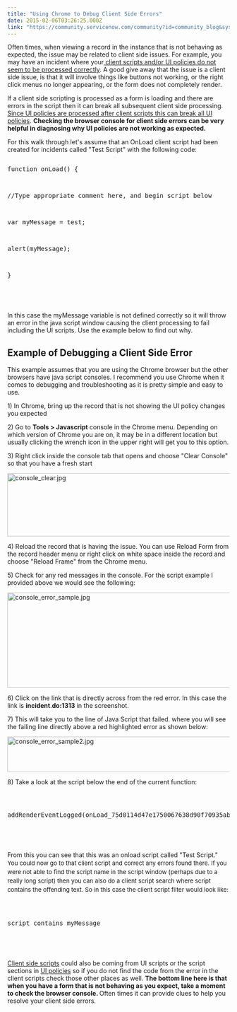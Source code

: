 ```yaml
---
title: "Using Chrome to Debug Client Side Errors"
date: 2015-02-06T03:26:25.000Z
link: "https://community.servicenow.com/community?id=community_blog&sys_id=5becee65dbd0dbc01dcaf3231f961940"
---
```

<p>Often times, when viewing a record in the instance that is not behaving as expected, the issue may be related to client side issues. For example, you may have an incident where your<a title="i.service-now.com/kb_view.do?sysparm_article=KB0547063" href="https://hi.service-now.com/kb_view.do?sysparm_article=KB0547063"> client scripts and/or UI policies do not seem to be processed correctly</a>. A good give away that the issue is a client side issue, is that it will involve things like buttons not working, or the right click menus no longer appearing, or the form does not completely render.</p><p></p><p>If a client side scripting is processed as a form is loading and there are errors in the script then it can break all subsequent client side processing. <a title="i.service-now.com/kb_view.do?sysparm_article=KB0547069" href="https://hi.service-now.com/kb_view.do?sysparm_article=KB0547069">Since UI policies are processed after client scripts this can break all UI policies</a>. <strong>Checking the browser console for client side errors can be very helpful in diagnosing why UI policies are not working as expected.</strong></p><p></p><p>For this walk through let's assume that an OnLoad client script had been created for incidents called "Test Script" with the following code:</p><p></p><pre __default_attr="plain" __jive_macro_name="code" class="jive_text_macro jive_macro_code _jivemacro_uid_14237056959462540" jivemacro_uid="_14237056959462540">
<p>function onLoad() {</p>
<p>//Type appropriate comment here, and begin script below</p>
<p>var myMessage = test;</p>
<p>alert(myMessage);</p>
<p>}</p>

</pre><p></p><p>In this case the myMessage variable is not defined correctly so it will throw an error in the java script window causing the client processing to fail including the UI scripts. Use the example below to find out why.</p><p></p><h2>Example of Debugging a Client Side Error</h2><p>This example assumes that you are using the Chrome browser but the other browsers have java script consoles. I recommend you use Chrome when it comes to debugging and troubleshooting as it is pretty simple and easy to use.</p><p></p><p>1) In Chrome, bring up the record that is not showing the UI policy changes you expected</p><p></p><p>2) Go to <strong>Tools &gt; Javascript</strong> console in the Chrome menu. Depending on which version of Chrome you are on, it may be in a different location but usually clicking the wrench icon in the upper right will get you to this option.</p><p></p><p>3) Right click inside the console tab that opens and choose "Clear Console" so that you have a fresh start</p><p><img   alt="console_clear.jpg" class="image-0 jive-image" src="f81f27b1dbd4df04e9737a9e0f96198f.iix" style="height: 143px; width: 620px; display: block; margin-left: auto; margin-right: auto;"/></p><p></p><p>4) Reload the record that is having the issue. You can use Reload Form from the record header menu or right click on white space inside the record and choose "Reload Frame" from the Chrome menu.</p><p></p><p>5) Check for any red messages in the console. For the script example I provided above we would see the following:</p><p><img   alt="console_error_sample.jpg" class="image-1 jive-image" src="89ccc1c2db9413043eb27a9e0f9619b2.iix" style="height: 216px; width: 620px; display: block; margin-left: auto; margin-right: auto;"/></p><p></p><p>6) Click on the link that is directly across from the red error. In this case the link is <strong>incident</strong>.<strong>do:1313</strong> in the screenshot.</p><p></p><p>7) This will take you to the line of Java Script that failed. where you will see the failing line directly above a red highlighted error as shown below:</p><p></p><p><img   alt="console_error_sample2.jpg" class="jive-image image-2" src="c7cca406db18dfc03eb27a9e0f96192a.iix" style="height: 80px; width: 620px; display: block; margin-left: auto; margin-right: auto;"/></p><p></p><p>8) Take a look at the script below the end of the current function:</p><p></p><pre __default_attr="plain" __jive_macro_name="code" class="jive_text_macro _jivemacro_uid_14237056959427934 jive_macro_code" jivemacro_uid="_14237056959427934">
<p>addRenderEventLogged(onLoad_75d0114d47e1750067638d90f70935ab, 'onLoad Test Script');function onLoad_b5d0114d47e1750067638d90f70935ab() {</p>

</pre><p></p><p>From this you can see that this was an onload script called "Test Script." <span style="font-size: 10pt; line-height: 1.5em;">You could now go to that client script and correct any errors found there. </span><span style="font-size: 10pt; line-height: 1.5em;">If you were not able to find the script name in the script window (perhaps due to a really long script) then you can also do a client script search where script contains the offending text. So in this case the client script filter would look like:</span></p><p></p><pre __default_attr="plain" __jive_macro_name="code" class="jive_text_macro jive_macro_code _jivemacro_uid_14237056959323107" jivemacro_uid="_14237056959323107">
<p>script contains myMessage</p>

</pre><p></p><p><a title="ww.google.com/url?q=http://wiki.servicenow.com/index.php%3Ftitle%3DClient_Scripts&sa=U&ei=Rd3TVIvRHISsogTlkIDwBg&ved=0CAYQFjAA&client=internal-uds-cse&usg=AFQjCNFXMfuev6oDi8nD7cVk-IfqtLUVUw" href="https://www.google.com/url?q=http://wiki.servicenow.com/index.php%3Ftitle%3DClient_Scripts&amp;sa=U&amp;ei=Rd3TVIvRHISsogTlkIDwBg&amp;ved=0CAYQFjAA&amp;client=internal-uds-cse&amp;usg=AFQjCNFXMfuev6oDi8nD7cVk-IfqtLUVUw">Client side scripts</a> could also be coming from UI scripts or the script sections in <a title="ki.servicenow.com/index.php?title=Creating_a_UI_Policy" href="http://wiki.servicenow.com/index.php?title=Creating_a_UI_Policy">UI policies</a> so if you do not find the code from the error in the client scripts check those other places as well. <strong>The bottom line here is that when you have a form that is not behaving as you expect, take a moment to check the browser console. </strong>Often times it can provide clues to help you resolve your client side errors.</p>